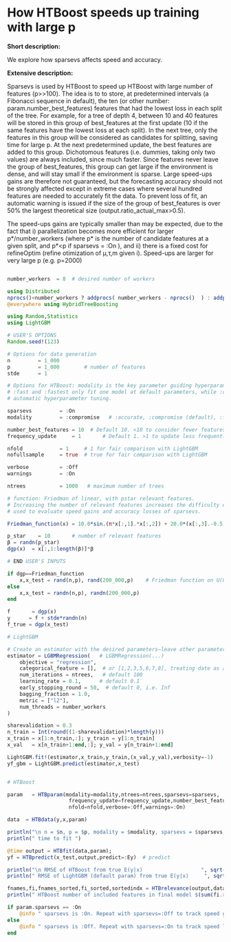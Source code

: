 
# How HTBoost speeds up training with large p

**Short description:**

We explore how sparsevs affects speed and accuracy.

**Extensive description:** 

Sparsevs is used by HTBoost to speed up HTBoost with large number of features (p>>100).
The idea is to to store, at predetermined intervals (a Fibonacci sequence in default), the 
ten (or other number: param.number_best_features) features that had the lowest loss in each
split of the tree. For example, for a tree of depth 4, between 10 and 40 features will be stored
in this group of best_features at the first update (10 if the same features have the lowest loss
at each split). In the next tree, only the features in this group will be
considered as candidates for splitting, saving time for large p. At the next predetermined
update, the best features are added to this group.
Dichotomous features (i.e. dummies, taking only two values) are always included, since much faster.
Since features never leave the group of best_features, this group can get large if the environment
is dense, and will stay small if the environment is sparse. Large speed-ups gains are therefore
not guaranteed, but the forecasting accuracy should not be strongly affected except in extreme
cases where several hundred features are needed to accurately fit the data. To prevent loss of fit,
an automatic warning is issued if the size of the group of best_features is over 50% the largest
theoretical size (output.ratio_actual_max>0.5).

The speed-ups gains are typically smaller than may be expected, due to the fact that i) parallelization
becomes more efficient for larger p*/number_workers (where p* is the number of candidate features at
a given split, and p*<p if sparsevs = :On ), and ii) there is a fixed cost for refineOptim 
(refine otimization of μ,τ,m given i). Speed-ups are larger for very large p (e.g. p=2000)

```julia

number_workers  = 8  # desired number of workers

using Distributed
nprocs()<number_workers ? addprocs( number_workers - nprocs()  ) : addprocs(0)
@everywhere using HybridTreeBoosting

using Random,Statistics
using LightGBM

# USER'S OPTIONS 
Random.seed!(123)

# Options for data generation 
n         = 1_000
p         = 1_000        # number of features 
stde      = 1            

# Options for HTBoost: modality is the key parameter guiding hyperparameter tuning and learning rate.
# :fast and :fastest only fit one model at default parameters, while :compromise and :accurate perform
# automatic hyperparameter tuning. 

sparsevs         = :On
modality         = :compromise   # :accurate, :compromise (default), :fast, :fastest

number_best_features = 10  # Default 10. <10 to consider fewer features in each split (larger speed gains, less precision)
frequency_update     = 1       # Default 1. >1 to update less frequently (larger speed gains, less precision)

nfold            = 1     # 1 for fair comparison with LightGBM
nofullsample     = true  # true for fair comparison with LightGBM

verbose          = :Off
warnings         = :On

ntrees           = 1000   # maximum number of trees 

# function: Friedman of linear, with pstar relevant features.
# Increasing the number of relevant features increases the difficulty of the problem and can be
# used to evaluate speed gains and accuracy losses of sparsevs.

Friedman_function(x) = 10.0*sin.(π*x[:,1].*x[:,2]) + 20.0*(x[:,3].-0.5).^2 + 10.0*x[:,4] + 5.0*x[:,5]

p_star    = 10       # number of relevant features 
β = randn(p_star)
dgp(x)  = x[:,1:length(β)]*β

# END USER'S INPUTS 

if dgp==Friedman_function
    x,x_test = rand(n,p), rand(200_000,p)    # Friedman function on U(0,1)
else 
    x,x_test = randn(n,p), randn(200_000,p)    
end     

f       = dgp(x)
y      = f + stde*randn(n)
f_true = dgp(x_test)

# LightGBM

# Create an estimator with the desired parameters—leave other parameters at the default values.
estimator = LGBMRegression(   # LGBMRegression(...)
    objective = "regression",
    categorical_feature = [],  # or [1,2,3,5,6,7,8], treating date as a category, as probably Lightgbm would.
    num_iterations = ntrees,   # default 100
    learning_rate = 0.1,      # default 0.1
    early_stopping_round = 50,  # default 0, i.e. Inf
    bagging_fraction = 1.0,
    metric = ["l2"],
    num_threads = number_workers
)

sharevalidation = 0.3
n_train = Int(round((1-sharevalidation)*length(y)))
x_train = x[1:n_train,:]; y_train = y[1:n_train]
x_val   = x[n_train+1:end,:]; y_val = y[n_train+1:end]

LightGBM.fit!(estimator,x_train,y_train,(x_val,y_val),verbosity=-1)
yf_gbm = LightGBM.predict(estimator,x_test)


# HTBoost

param   = HTBparam(modality=modality,ntrees=ntrees,sparsevs=sparsevs,
                    frequency_update=frequency_update,number_best_features=number_best_features,
                    nfold=nfold,verbose=:Off,warnings=:On)

data  = HTBdata(y,x,param)

println("\n n = $n, p = $p, modality = $modality, sparsevs = $sparsevs, frequency_update = $frequency_update")
println(" time to fit ")

@time output = HTBfit(data,param);
yf = HTBpredict(x_test,output,predict=:Ey)  # predict

println("\n RMSE of HTBoost from true E(y|x)                   ", sqrt(mean((yf-f_true).^2)) )
println(" RMSE of LightGBM (default param) from true E(y|x)     ", sqrt(mean((yf_gbm-f_true).^2)) )

fnames,fi,fnames_sorted,fi_sorted,sortedindx = HTBrelevance(output,data,verbose=false);
println(" HTBoost number of included features in final model $(sum(fi.>0))")

if param.sparsevs == :On
    @info " sparsevs is :On. Repeat with sparsevs=:Off to track speed gains and any accuracy loss. Speed gains will be smaller if many features are relevant."
else 
    @info " sparsevs is :Off. Repeat with sparsevs=:On to track speed loss and any accuracy gains. Speed gains will be smaller if many features are relevant."
end     

```